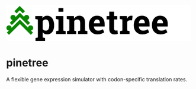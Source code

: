 ![pinetree](docs/pinetree-logo.png)

# pinetree
A flexible gene expression simulator with codon-specific translation rates.
